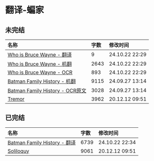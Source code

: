 # 翻译-蝙家

## 未完结

|名称|字数|修改时间|
|:-|:-|:-|
|[Who is Bruce Wayne - 翻译](Who%20is%20Bruce%20Wayne%20-%20翻译.md)|9|24.10.22 22:29|
|[Who is Bruce Wayne - 机翻](Who%20is%20Bruce%20Wayne%20-%20机翻.md)|2643|24.10.22 22:29|
|[Who is Bruce Wayne - OCR](Who%20is%20Bruce%20Wayne%20-%20OCR.md)|893|24.10.22 22:29|
|[Batman Family History - 机翻](Batman%20Family%20History%20-%20机翻.md)|9115|24.09.27 13:14|
|[Batman Family History - OCR原文](Batman%20Family%20History%20-%20OCR原文.md)|3028|24.09.27 13:14|
|[Tremor](Tremor.md)|3962|20.12.12 09:51|

## 已完结

|名称|字数|修改时间|
|:-|:-|:-|
|[Batman Family History - 翻译](Batman%20Family%20History%20-%20翻译.md)|6739|24.10.22 22:34|
|[Soliloquy](Soliloquy.md)|9061|20.12.12 09:51|
